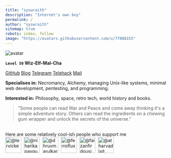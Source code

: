 ```yaml
---
title: "syswraith"
description: "Internet's own boy"
permalink: /
author: "syswraith"
sitemap: true
robots: index, follow
image: "https://avatars.githubusercontent.com/u/77088155"
---
```



![avatar](https://avatars.githubusercontent.com/u/77088155)

**`Level 50`     Wiz-Elf-Mal-Cha**

[GitHub](https://github.com/syswraith)  [Blog](https://syswraith.github.io/blog)  [Telegram](https://t.me/syswraith)  [Telehack](https://telehack.com/u/rflash)  [Mail](mailto:syswraith@proton.me)

**Specialises in:** Necromancy, Alchemy, managing Unix-like systems, minimal web development, pentesting, and programming.
 
**Interested in:** Philosophy, space, retro tech, world history and books.

> "Some people can read War and Peace and come away thinking it's a simple adventure story. Others can read the ingredients on a chewing gum wrapper and unlock the secrets of the universe."

<br>
Here are some relatively cool-ish people who support me

<span style="display:inline-flex;gap:8px;align-items:center">
  <a href="https://tervicke.github.io" target="_blank" rel="noopener noreferrer"><img src="https://github.com/tervicke.png" style="height:50px;border-radius:0" alt="@tervicke"></a>
  <a href="https://niharikapaygude.github.io" target="_blank" rel="noopener noreferrer"><img src="https://github.com/niharikapaygude.png" style="height:50px;border-radius:0" alt="@niharikapaygude"></a>
  <a href="https://dhruvmarulkar.github.io" target="_blank" rel="noopener noreferrer"><img src="https://github.com/dhruvmarulkar.png" style="height:50px;border-radius:0" alt="@dhruvmarulkar"></a>
  <a href="https://ferroflux.github.io" target="_blank" rel="noopener noreferrer"><img src="https://github.com/ferroflux.png" style="height:50px;border-radius:0" alt="@ferroflux"></a>
  <a href="https://faizanfirdousi.vercel.app" target="_blank" rel="noopener noreferrer"><img src="https://github.com/faizanfirdousi.png" style="height:50px;border-radius:0" alt="@faizanfirdousi"></a>
  <a href="https://atharvadixit987-crypto.github.io/atharva-portfolio/" target="_blank" rel="noopener noreferrer"><img src="https://github.com/atharvadixit987-crypto.png" style="height:50px;border-radius:0" alt="@atharvadixit"></a>
</span>
